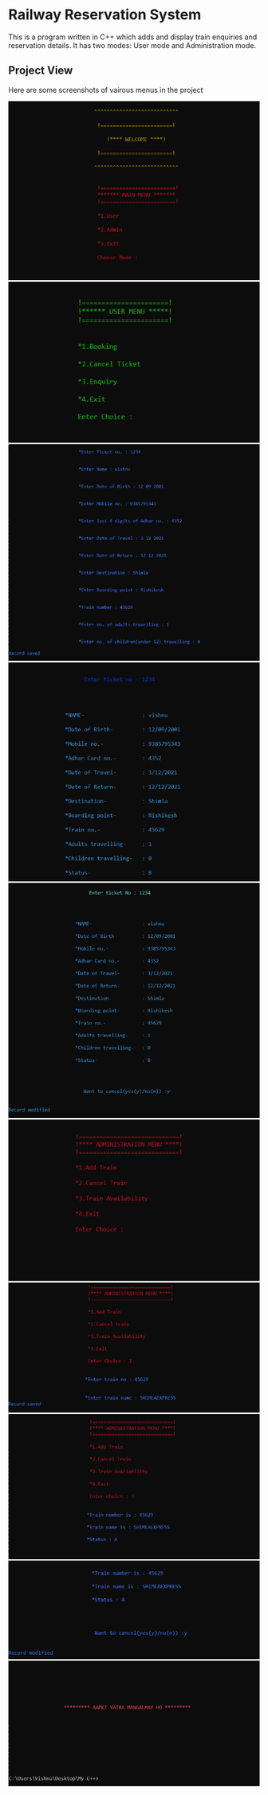 # Railway Reservation System

This is a program written in C++ which adds and display train enquiries and reservation details.
It has two modes: User mode and Administration mode.

## Project View

Here are some screenshots of vairous menus in the project

![Main menu image](./images/main-menu.PNG)
![Main menu image](./images/user-menu.PNG)
![Main menu image](./images/booking-menu.PNG)
![Main menu image](./images/tc-enquiry-menu.PNG)
![Main menu image](./images/tc-cancel-menu.PNG)
![Main menu image](./images/admin-menu.PNG)
![Main menu image](./images/add-train.PNG)
![Main menu image](./images/train-availabilty.PNG)
![Main menu image](./images/train-cancel.PNG)
![Main menu image](./images/exit-menu.PNG)
